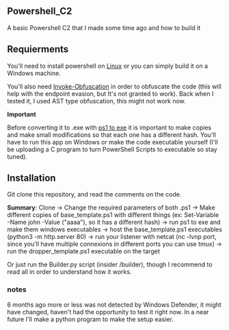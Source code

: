 ## Powershell_C2

A basic Powershell C2 that I made some time ago and how to build it

## Requierments
You'll need to install powershell on [Linux](https://learn.microsoft.com/en-us/powershell/scripting/install/installing-powershell-on-linux?view=powershell-7.3) or you can simply build it on a Windows machine. 

You'll also need [Invoke-Obfuscation](https://github.com/danielbohannon/Invoke-Obfuscation) in order to obfuscate the code (this will help with the endpoint evasion, but It's not granted to work). Back when I tested it, I used AST type obfuscation, this might not work now.    

__Important__

Before converting it to .exe with [ps1 to exe](https://www.majorgeeks.com/files/details/ps1_to_exe.html) it is important to make copies and make small modifications so that each one has a different hash. You'll have to run this app on Windows or make the code executable yourself (I'll be uploading a C program to turn PowerShell Scripts to executable so stay tuned).

## Installation
Git clone this repository, and read the comments on the code.

__Summary__: Clone -> Change the required parameters of both .ps1 -> Make different copies of base_template.ps1 with different things (ex: Set-Variable -Name john -Value ("aaaa"), so it has a different hash) -> run ps1 to exe and make them windows executables -> host the base_template.ps1 executables (python3 -m http.server 80) -> run your listener with netcat (nc -lvnp port, since you'll have multiple connexions in different ports you can use tmux) -> run the dropper_template.ps1 executable on the target

Or just run the Builder.py script (insider /builder), though I recommend to read all in order to understand how it works.

### notes

6 months ago more or less was not detected by Windows Defender, it might have changed, haven't had the opportunity to test it right now. In a near future I'll make a python program to make the setup easier.
